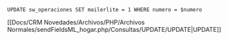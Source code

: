 `UPDATE sw_operaciones SET mailerlite = 1 WHERE numero = $numero`

[[Docs/CRM Novedades/Archivos/PHP/Archivos Normales/sendFieldsML_hogar.php/Consultas/UPDATE/UPDATE|UPDATE]]